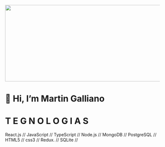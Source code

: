 <p align='center'>
  <kbd>
  <img src='images/presentation%20image.gif' width = '1000' height = '250'>                                                                                    
</kbd>
    </p>

#  👋 Hi, I’m Martin Galliano

# T E G N O L O G I A S
React.js //
JavaScript //
TypeScript //
Node.js //
MongoDB //
PostgreSQL //
HTML5 //
css3 //
Redux. //
SQLite //

<!---
MartinGalliano/MartinGalliano is a ✨ special ✨ repository because its `README.md` (this file) appears on your GitHub profile.
You can click the Preview link to take a look at your changes.
--->
